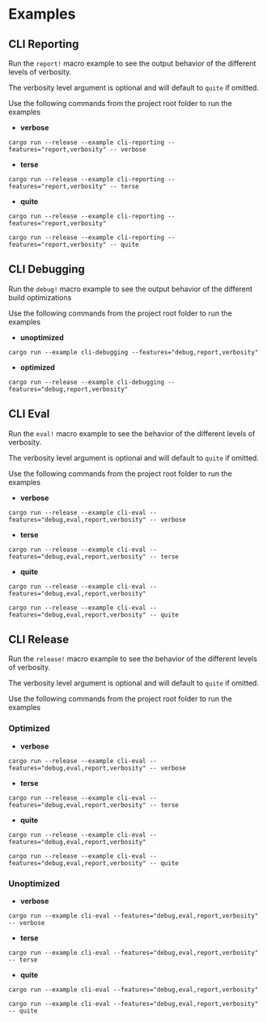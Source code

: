 # Examples

## CLI Reporting

Run the `report!` macro example to see the output behavior of the different levels of verbosity.

The verbosity level argument is optional and will default to `quite` if omitted.

Use the following commands from the project root folder to run the examples

* __verbose__
```shell
cargo run --release --example cli-reporting --features="report,verbosity" -- verbose
```

* __terse__
```shell
cargo run --release --example cli-reporting --features="report,verbosity" -- terse
```

* __quite__
```shell
cargo run --release --example cli-reporting --features="report,verbosity"
```
```shell
cargo run --release --example cli-reporting --features="report,verbosity" -- quite
```

## CLI Debugging

Run the `debug!` macro example to see the output behavior of the different build optimizations

Use the following commands from the project root folder to run the examples

* __unoptimized__
```shell
cargo run --example cli-debugging --features="debug,report,verbosity"
```

* __optimized__
```shell
cargo run --release --example cli-debugging --features="debug,report,verbosity"
```

## CLI Eval

Run the `eval!` macro example to see the behavior of the different levels of verbosity.

The verbosity level argument is optional and will default to `quite` if omitted.

Use the following commands from the project root folder to run the examples

* __verbose__
```shell
cargo run --release --example cli-eval --features="debug,eval,report,verbosity" -- verbose
```

* __terse__
```shell
cargo run --release --example cli-eval --features="debug,eval,report,verbosity" -- terse
```

* __quite__
```shell
cargo run --release --example cli-eval --features="debug,eval,report,verbosity"
```
```shell
cargo run --release --example cli-eval --features="debug,eval,report,verbosity" -- quite
```

## CLI Release

Run the `release!` macro example to see the behavior of the different levels of verbosity.

The verbosity level argument is optional and will default to `quite` if omitted.

Use the following commands from the project root folder to run the examples

### Optimized

* __verbose__
```shell
cargo run --release --example cli-eval --features="debug,eval,report,verbosity" -- verbose
```

* __terse__
```shell
cargo run --release --example cli-eval --features="debug,eval,report,verbosity" -- terse
```

* __quite__
```shell
cargo run --release --example cli-eval --features="debug,eval,report,verbosity"
```
```shell
cargo run --release --example cli-eval --features="debug,eval,report,verbosity" -- quite
```

### Unoptimized

* __verbose__
```shell
cargo run --example cli-eval --features="debug,eval,report,verbosity" -- verbose
```

* __terse__
```shell
cargo run --example cli-eval --features="debug,eval,report,verbosity" -- terse
```

* __quite__
```shell
cargo run --example cli-eval --features="debug,eval,report,verbosity"
```
```shell
cargo run --example cli-eval --features="debug,eval,report,verbosity" -- quite
```
